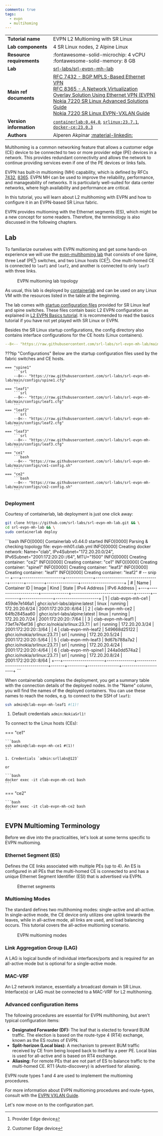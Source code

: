 ```yaml
---
comments: true
tags:
  - evpn
  - multihoming
---
```



|                           |                                                                                                                                                                                                                                                                                                                                                                                                                                                                                                                                                     |
| ------------------------- | --------------------------------------------------------------------------------------------------------------------------------------------------------------------------------------------------------------------------------------------------------------------------------------------------------------------------------------------------------------------------------------------------------------------------------------------------------------------------------------------------------------------------------------------------- |
| **Tutorial name**         | EVPN L2 Multioming with SR Linux                                                                                                                                                                                                                                                                                                                                                                                                                                                                                                                  |
| **Lab components**        | 4 SR Linux nodes, 2 Alpine Linux                                                                                                                                                                                                                                                                                                                                                                                                                                                                                                                    |
| **Resource requirements** | :fontawesome-solid-microchip: 4 vCPU <br/>:fontawesome-solid-memory: 8 GB                                                                                                                                                                                                                                                                                                                                                                                                                                                                           |  |
| **Lab**                   | [srl-labs/srl-evpn-mh-lab][lab]                                                                                                                                                                                                                                                                                                                                                                                                                                                                                                                     |
| **Main ref documents**    | [RFC 7432 - BGP MPLS-Based Ethernet VPN](https://datatracker.ietf.org/doc/html/rfc7432)<br/>[RFC 8365 - A Network Virtualization Overlay Solution Using Ethernet VPN (EVPN)](https://datatracker.ietf.org/doc/html/rfc8365)<br/>[Nokia 7220 SR Linux Advanced Solutions Guide](https://documentation.nokia.com/srlinux/23-7/books/advanced-solutions/evpn-vxlan-layer-2-multi-hom.html)<br/>[Nokia 7220 SR Linux EVPN-VXLAN Guide](https://documentation.nokia.com/srlinux/23-7/books/evpn-vxlan/evpn-vxlan-tunnels-layer-2.html#evpn-l2-multi-hom) |
| **Version information**   | [`containerlab:0.44.0`][clab-install], [`srlinux:23.7.1`][srlinux-container], [`docker-ce:23.0.3`][docker-install]                                                                                                                                                                                                                                                                                                                                                                                                                                  |
| **Authors**               | Alperen Akpinar [:material-linkedin:][aakpinar-linkedin]                                                                                                                                                                                                                                                                                                                                                                                                                                                                                            |
Multihoming is a common networking feature that allows a customer edge (CE) device to be connected to two or more provider edge (PE) devices in a network. This provides redundant connectivity and allows the network to continue providing services even if one of the PE devices or links fails.

EVPN has built-in multioming (MH) capability, which is defined by RFCs [7432](https://datatracker.ietf.org/doc/html/rfc7432), [8365](https://datatracker.ietf.org/doc/html/rfc8365). EVPN MH can be used to improve the reliability, performance, and manageability of networks. It is particularly well-suited for data center networks, where high availability and performance are critical.

In this tutorial, you will learn about L2 multihoming with EVPN and how to configure it in an EVPN-based SR Linux fabric.

EVPN provides multioming with the Ethernet segments (ES), which might be a new concept for some readers. Therefore, the terminology is also discussed in the following chapters.

## Lab

To familiarize ourselves with EVPN multioming and get some hands-on experience we will use the [evpn-multihoming lab](https://github.com/srl-labs/srl-evpn-mh-lab) that consists of one Spine, three Leaf (PE[^1]) switches, and two Linux hosts (CE[^2]). One multi-homed CE is connected to `leaf1` and `leaf2`, and another is connected to only `leaf3` with three links.

<figure markdown>
  <div class="mxgraph" style="max-width:100%;border:1px solid transparent;margin:0 auto; display:block;" data-mxgraph='{"page":0,"zoom":2,"highlight":"#0000ff","nav":true,"check-visible-state":true,"resize":true,"url":"https://raw.githubusercontent.com/srl-labs/srl-evpn-mh-lab/main/images/evpn-mh.drawio"}'></div>
  <figcaption>EVPN multioming lab topology</figcaption>
</figure>

As usual, this lab is deployed by [containerlab](https://containerlab.dev) and can be used on any Linux VM with the resources listed in the table at the beginning.

The lab comes with [startup configuration files][configs] provided for SR Linux leaf and spine switches. These files contain basic L2 EVPN configuration as explained in [L2 EVPN Basics tutorial](https://learn.srlinux.dev/tutorials/l2evpn/evpn/#mac-vrf). It is recommended to read the basics tutorial if you have not yet played with SR Linux or EVPN.

Besides the SR Linux startup configurations, the config directory also contains interface configurations for the CE hosts (Linux containers).

```yaml
--8<-- "https://raw.githubusercontent.com/srl-labs/srl-evpn-mh-lab/main/evpn-mh.clab.yml"
```

???tip "Configurations"
    Below are the startup configuration files used by the fabric switches and CE hosts.

    === "spine1"
        ```srl
        --8<-- "https://raw.githubusercontent.com/srl-labs/srl-evpn-mh-lab/main/configs/spine1.cfg"
        ```
    === "leaf1"
        ```srl
        --8<-- "https://raw.githubusercontent.com/srl-labs/srl-evpn-mh-lab/main/configs/leaf1.cfg"
        ```
    === "leaf2"
        ```srl
        --8<-- "https://raw.githubusercontent.com/srl-labs/srl-evpn-mh-lab/main/configs/leaf2.cfg"
        ```
    === "leaf3"
        ```srl
        --8<-- "https://raw.githubusercontent.com/srl-labs/srl-evpn-mh-lab/main/configs/leaf3.cfg"
        ```
    === "ce1"
        ```bash
        --8<-- "https://raw.githubusercontent.com/srl-labs/srl-evpn-mh-lab/main/configs/ce1-config.sh"
        ```
    === "ce2"
        ```bash
        --8<-- "https://raw.githubusercontent.com/srl-labs/srl-evpn-mh-lab/main/configs/ce2-config.sh"
        ```

### Deployment

Courtesy of containerlab, lab deployment is just one click away:

```bash
git clone https://github.com/srl-labs/srl-evpn-mh-lab.git && \
cd srl-evpn-mh-lab && \
sudo containerlab deploy
```

<div class="embed-result">
```bash
INFO[0000] Containerlab v0.44.0 started
INFO[0000] Parsing & checking topology file: evpn-mh01.clab.yml
INFO[0000] Creating docker network: Name="clab", IPv4Subnet="172.20.20.0/24", IPv6Subnet="2001:172:20:20::/64", MTU="1500"
INFO[0000] Creating container: "ce2"
INFO[0000] Creating container: "ce1"
INFO[0000] Creating container: "spine1"
INFO[0000] Creating container: "leaf3"
INFO[0000] Creating container: "leaf1"
INFO[0000] Creating container: "leaf2"
# -- snip --
+---+---------------------+--------------+--------------------------------+-------+---------+----------------+----------------------+
| # |        Name         | Container ID |             Image              | Kind  |  State  |  IPv4 Address  |     IPv6 Address     |
+---+---------------------+--------------+--------------------------------+-------+---------+----------------+----------------------+
| 1 | clab-evpn-mh-ce1    | 459de7e146a1 | ghcr.io/srl-labs/alpine:latest | linux | running | 172.20.20.6/24 | 2001:172:20:20::6/64 |
| 2 | clab-evpn-mh-ce2    | 64fb2845aa60 | ghcr.io/srl-labs/alpine:latest | linux | running | 172.20.20.7/24 | 2001:172:20:20::7/64 |
| 3 | clab-evpn-mh-leaf1  | 73ef7e76ef36 | ghcr.io/nokia/srlinux:23.7.1   | srl   | running | 172.20.20.3/24 | 2001:172:20:20::3/64 |
| 4 | clab-evpn-mh-leaf2  | 549668d25122 | ghcr.io/nokia/srlinux:23.7.1   | srl   | running | 172.20.20.5/24 | 2001:172:20:20::5/64 |
| 5 | clab-evpn-mh-leaf3  | 9d67b788a7a2 | ghcr.io/nokia/srlinux:23.7.1   | srl   | running | 172.20.20.4/24 | 2001:172:20:20::4/64 |
| 6 | clab-evpn-mh-spine1 | 244a0dd574a2 | ghcr.io/nokia/srlinux:23.7.1   | srl   | running | 172.20.20.8/24 | 2001:172:20:20::8/64 |
+---+---------------------+--------------+--------------------------------+-------+---------+----------------+----------------------+
```
</div>

When containerlab completes the deployment, you get a summary table with the connection details of the deployed nodes. In the "Name" column, you will find the names of the deployed containers. You can use these names to reach the nodes, e.g. to connect to the SSH of `leaf1`:

```bash
ssh admin@clab-evpn-mh-leaf1 #(1)!
```

1. Default credentials `admin:NokiaSrl1!`

To connect to the Linux hosts (CEs):

=== "ce1"

    ```bash
    ssh admin@clab-evpn-mh-ce1 #(1)!
    ```

    1. Credentials `admin:srllabs@123`

    or

    ```bash
    docker exec -it clab-evpn-mh-ce1 bash
    ```

=== "ce2"

    ```bash
    docker exec -it clab-evpn-mh-ce2 bash
    ```

## EVPN Multioming Terminology

Before we dive into the practicalities, let's look at some terms specific to EVPN multioming.

### Ethernet Segment (ES)

Defines the CE links associated with multiple PEs (up to 4). An ES is configured in all PEs that the multi-homed CE is connected to and has a unique Ethernet Segment Identifier (ESI) that is advertised via EVPN.

<figure markdown>
  <div class="mxgraph" style="max-width:100%;border:1px solid transparent;margin:0 auto; display:block;" data-mxgraph='{"page":1,"zoom":2,"highlight":"#0000ff","nav":true,"check-visible-state":true,"resize":true,"url":"https://raw.githubusercontent.com/srl-labs/srl-evpn-mh-lab/main/images/evpn-mh.drawio"}'></div>
  <figcaption>Ethernet segments</figcaption>
</figure>

### Multioming Modes

The standard defines two multihoming modes: single-active and all-active. In single-active mode, the CE device only utilizes one uplink towards the leaves, while in all-active mode, all links are used, and load balancing occurs. This tutorial covers the all-active multioming scenario.

<figure markdown>
  <div class="mxgraph" style="max-width:100%;border:1px solid transparent;margin:0 auto; display:block;" data-mxgraph='{"page":2,"zoom":2,"highlight":"#0000ff","nav":true,"check-visible-state":true,"resize":true,"url":"https://raw.githubusercontent.com/srl-labs/srl-evpn-mh-lab/main/images/evpn-mh.drawio"}'></div>
  <figcaption>EVPN multioming modes</figcaption>
</figure>

### Link Aggregation Group (LAG)

A LAG is logical bundle of individual interfaces/ports and is required for an all-active mode but is optional for a single-active mode.

### MAC-VRF

An L2 network instance, essentially a broadcast domain in SR Linux. Interface(s) or LAG must be connected to a MAC-VRF for L2 multihoming.

### Advanced configuration items

The following procedures are essential for EVPN multihoming, but aren't typical configuration items:

+ **Designated Forwarder (DF):** The leaf that is elected to forward BUM traffic. The election is based on the route-type 4 (RT4) exchange, known as the ES routes of EVPN.
+ **Split-horizon (Local bias):** A mechanism to prevent BUM traffic received by CE from being looped back to itself by a peer PE. Local bias is used for all-active and is based on RT4 exchange.
+ **Aliasing:** For remote PEs that are not part of ES to balance traffic to the multi-homed CE. RT1 (Auto-discovery) is advertised for aliasing.

EVPN route types 1 and 4 are used to implement the multioming procedures.

For more information about EVPN multioming procedures and route-types, consult with the [EVPN VXLAN Guide](https://documentation.nokia.com/srlinux/23-7/books/evpn-vxlan/evpn-vxlan-tunnels-layer-2.html#evpn-l2-multi-hom).

Let's now move on to the configuration part.

[lab]: https://github.com/srl-labs/srl-evpn-mh-lab
[topofile]: https://github.com/srl-labs/srl-evpn-mh-lab/blob/main/evpn-mh.clab.yml
[clab-install]: https://containerlab.srlinux.dev/install/
[srlinux-container]: https://github.com/orgs/nokia/packages/container/package/srlinux
[docker-install]: https://docs.docker.com/engine/install/
[configs]: https://github.com/srl-labs/srl-evpn-mh-lab/tree/main/configs
[path-evpn-mh]: https://github.com/srl-labs/srl-evpn-mh-lab.git
[aakpinar-linkedin]: https://www.linkedin.com/in/alperenakpinar/

<script type="text/javascript" src="https://viewer.diagrams.net/js/viewer-static.min.js" async></script>

[^1]: Provider Edge device
[^2]: Customer Edge device
